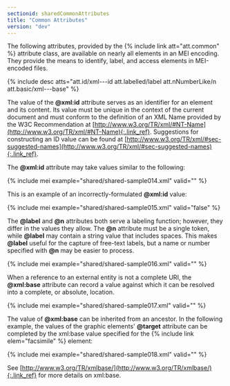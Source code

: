 ```yaml
---
sectionid: sharedCommonAttributes
title: "Common Attributes"
version: "dev"
---
```


The following attributes, provided by the {% include link att="att.common" %} attribute class, are available on nearly all elements in an MEI encoding. They provide the means to identify, label, and access elements in MEI-encoded files.

{% include desc atts="att.id/xml---id att.labelled/label att.nNumberLike/n att.basic/xml---base" %}

The value of the **@xml:id** attribute serves as an identifier for an element and its content. Its value must be unique in the context of the current document and must conform to the definition of an XML Name provided by the W3C Recommendation at [http://www.w3.org/TR/xml/#NT-Name](http://www.w3.org/TR/xml/#NT-Name){:.link_ref}. Suggestions for constructing an ID value can be found at [http://www.w3.org/TR/xml/#sec-suggested-names](http://www.w3.org/TR/xml/#sec-suggested-names){:.link_ref}.

The **@xml:id** attribute may take values similar to the following:

{% include mei example="shared/shared-sample014.xml" valid="" %}

This is an example of an incorrectly-formulated **@xml:id** value:

{% include mei example="shared/shared-sample015.xml" valid="false" %}

The **@label** and **@n** attributes both serve a labeling function; however, they differ in the values they allow. The **@n** attribute must be a single token, while **@label** may contain a string value that includes spaces. This makes **@label** useful for the capture of free-text labels, but a name or number specified with **@n** may be easier to process.

{% include mei example="shared/shared-sample016.xml" valid="" %}

When a reference to an external entity is not a complete URI, the **@xml:base** attribute can record a value against which it can be resolved into a complete, or absolute, location.

{% include mei example="shared/shared-sample017.xml" valid="" %}

The value of **@xml:base** can be inherited from an ancestor. In the following example, the values of the graphic elements' **@target** attribute can be completed by the xml:base value specified for the {% include link elem="facsimile" %} element:

{% include mei example="shared/shared-sample018.xml" valid="" %}

See [http://www.w3.org/TR/xmlbase/](http://www.w3.org/TR/xmlbase/){:.link_ref} for more details on xml:base.
